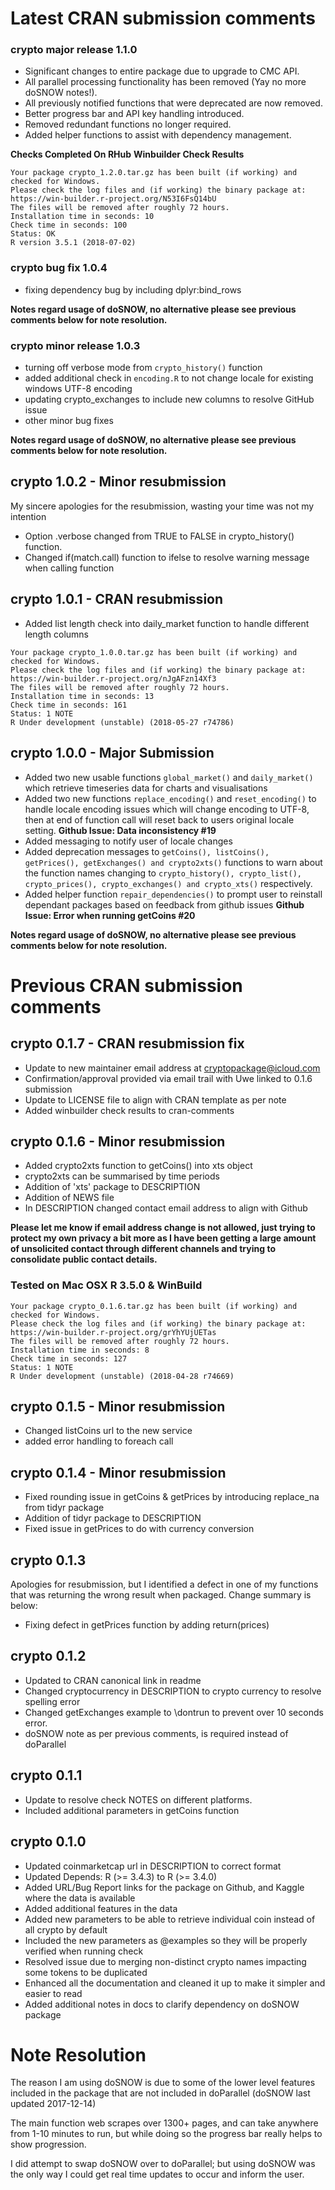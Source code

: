 # Latest CRAN submission comments

### crypto major release 1.1.0
- Significant changes to entire package due to upgrade to CMC API.
- All parallel processing functionality has been removed (Yay no more doSNOW notes!).
- All previously notified functions that were deprecated are now removed.
- Better progress bar and API key handling introduced.
- Removed redundant functions no longer required.
- Added helper functions to assist with dependency management.

**Checks Completed On RHub**
**Winbuilder Check Results**
```
Your package crypto_1.2.0.tar.gz has been built (if working) and checked for Windows.
Please check the log files and (if working) the binary package at:
https://win-builder.r-project.org/N53I6FsQ14bU
The files will be removed after roughly 72 hours.
Installation time in seconds: 10
Check time in seconds: 100
Status: OK
R version 3.5.1 (2018-07-02)
```

### crypto bug fix 1.0.4
- fixing dependency bug by including dplyr:bind_rows

**Notes regard usage of doSNOW, no alternative please see previous comments below for note resolution.**

### crypto minor release 1.0.3
- turning off verbose mode from `crypto_history()` function
- added additional check in `encoding.R` to not change locale for existing windows UTF-8 encoding
- updating crypto_exchanges to include new columns to resolve GitHub issue
- other minor bug fixes

**Notes regard usage of doSNOW, no alternative please see previous comments below for note resolution.**

## crypto 1.0.2 - Minor resubmission
My sincere apologies for the resubmission, wasting your time was not my intention
- Option .verbose changed from TRUE to FALSE in crypto_history() function.
- Changed if(match.call) function to ifelse to resolve warning message when calling function

## crypto 1.0.1 - CRAN resubmission
- Added list length check into daily_market function to handle different length columns


```
Your package crypto_1.0.0.tar.gz has been built (if working) and checked for Windows.
Please check the log files and (if working) the binary package at:
https://win-builder.r-project.org/nJgAFzn14Xf3
The files will be removed after roughly 72 hours.
Installation time in seconds: 13
Check time in seconds: 161
Status: 1 NOTE
R Under development (unstable) (2018-05-27 r74786)
```

## crypto 1.0.0 - Major Submission
- Added two new usable functions `global_market()` and `daily_market()` which retrieve timeseries data for charts and visualisations
- Added two new functions `replace_encoding()` and `reset_encoding()` to handle locale encoding issues which will change encoding to UTF-8, then at end of function call will reset back to users original locale setting. **Github Issue: Data inconsistency #19**
- Added messaging to notify user of locale changes
- Added deprecation messages to `getCoins(), listCoins(), getPrices(), getExchanges() and crypto2xts()` functions to warn about the function names changing to `crypto_history(), crypto_list(), crypto_prices(), crypto_exchanges() and crypto_xts()` respectively.
- Added helper function `repair_dependencies()` to prompt user to reinstall dependant packages based on feedback from github issues **Github Issue: Error when running getCoins #20**

**Notes regard usage of doSNOW, no alternative please see previous comments below for note resolution.**

# Previous CRAN submission comments

## crypto 0.1.7 - CRAN resubmission fix
- Update to new maintainer email address at cryptopackage@icloud.com
- Confirmation/approval provided via email trail with Uwe linked to 0.1.6 submission
- Update to LICENSE file to align with CRAN template as per note
- Added winbuilder check results to cran-comments

## crypto 0.1.6 - Minor resubmission

- Added crypto2xts function to getCoins() into xts object
- crypto2xts can be summarised by time periods
- Addition of 'xts' package to DESCRIPTION
- Addition of NEWS file
- In DESCRIPTION changed contact email address to align with Github

**Please let me know if email address change is not allowed, just trying to protect my own privacy a bit more as I have been getting a large amount of unsolicited contact through different channels and trying to consolidate public contact details.**

### Tested on Mac OSX R 3.5.0 & WinBuild

```
Your package crypto_0.1.6.tar.gz has been built (if working) and checked for Windows.
Please check the log files and (if working) the binary package at:
https://win-builder.r-project.org/grYhYUjUETas
The files will be removed after roughly 72 hours.
Installation time in seconds: 8
Check time in seconds: 127
Status: 1 NOTE
R Under development (unstable) (2018-04-28 r74669)
```
## crypto 0.1.5 - Minor resubmission

- Changed listCoins url to the new service
- added error handling to foreach call

## crypto 0.1.4 - Minor resubmission

- Fixed rounding issue in getCoins & getPrices by introducing replace_na from tidyr package
- Addition of tidyr package to DESCRIPTION
- Fixed issue in getPrices to do with currency conversion

## crypto 0.1.3 

Apologies for resubmission, but I identified a defect in one of my functions that was returning the wrong result when packaged. Change summary is below:

- Fixing defect in getPrices function by adding return(prices)

## crypto 0.1.2

- Updated to CRAN canonical link in readme
- Changed cryptocurrency in DESCRIPTION to crypto currency to resolve spelling error
- Changed getExchanges example to \dontrun to prevent over 10 seconds error.
- doSNOW note as per previous comments, is required instead of doParallel

## crypto 0.1.1

- Update to resolve check NOTES on different platforms.
- Included additional parameters in getCoins function

## crypto 0.1.0

- Updated coinmarketcap url in DESCRIPTION to correct format
- Updated Depends: R (>= 3.4.3) to R (>= 3.4.0)
- Added URL/Bug Report links for the package on Github, and Kaggle where the data is available
- Added additional features in the data
- Added new parameters to be able to retrieve individual coin instead of all crypto by default
- Included the new parameters as @examples so they will be properly verified when running check
- Resolved issue due to merging non-distinct crypto names impacting some tokens to be duplicated
- Enhanced all the documentation and cleaned it up to make it simpler and easier to read
- Added additional notes in docs to clarify dependency on doSNOW package

# Note Resolution

The reason I am using doSNOW is due to some of the lower level features included in the package that are not included in doParallel (doSNOW last updated 2017-12-14)

The main function web scrapes over 1300+ pages, and can take anywhere from 1-10 minutes to run, but while doing so the progress bar really helps to show progression.

I did attempt to swap doSNOW over to doParallel; but using doSNOW was the only way I could get real time updates to occur and inform the user.
